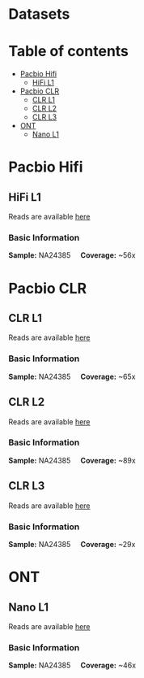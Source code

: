 # Datasets
# Table of contents
- [Pacbio Hifi](#Pacbio-Hifi)
  - [HiFi L1](#HiFi-L1) 
- [Pacbio CLR](#Pacbio-CLR)
  - [CLR L1](#CLR-L1) 
  - [CLR L2](#CLR-L2) 
  - [CLR L3](#CLR-L3) 
- [ONT](#ONT)
  - [Nano L1](#Nano-L1)

# Pacbio Hifi
## HiFi L1
Reads are available [here](https://ftp-trace.ncbi.nlm.nih.gov/ReferenceSamples/giab/data/AshkenazimTrio/HG002_NA24385_son/PacBio_CCS_15kb_20kb_chemistry2/reads/)
### Basic Information
**Sample:** NA24385 &nbsp; &nbsp; **Coverage:** ~56x
# Pacbio CLR
## CLR L1
Reads are available [here](https://ftp-trace.ncbi.nlm.nih.gov/ReferenceSamples/giab/data/AshkenazimTrio/HG002_NA24385_son/PacBio_MtSinai_NIST/)
### Basic Information
**Sample:** NA24385 &nbsp; &nbsp; **Coverage:** ~65x
## CLR L2
Reads are available [here](https://www.ncbi.nlm.nih.gov/sra/SRX7668835)
### Basic Information
**Sample:** NA24385 &nbsp; &nbsp; **Coverage:** ~89x
## CLR L3
Reads are available [here](https://www.ncbi.nlm.nih.gov/sra/SRX6719924)
### Basic Information
**Sample:** NA24385 &nbsp; &nbsp; **Coverage:** ~29x

# ONT
## Nano L1
Reads are available [here](https://ftp-trace.ncbi.nlm.nih.gov/ReferenceSamples/giab/data/AshkenazimTrio/HG002_NA24385_son/UCSC_Ultralong_OxfordNanopore_Promethion/)
### Basic Information
**Sample:** NA24385 &nbsp; &nbsp; **Coverage:** ~46x
